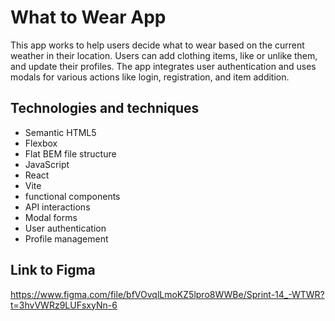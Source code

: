 # What to Wear App

This app works to help users decide what to wear based on the current weather in their location. Users can add clothing items, like or unlike them, and update their profiles. The app integrates user authentication and uses modals for various actions like login, registration, and item addition.

## Technologies and techniques

- Semantic HTML5
- Flexbox
- Flat BEM file structure
- JavaScript
- React
- Vite
- functional components
- API interactions
- Modal forms
- User authentication
- Profile management

## Link to Figma

https://www.figma.com/file/bfVOvqlLmoKZ5lpro8WWBe/Sprint-14_-WTWR?t=3hvVWRz9LUFsxyNn-6
